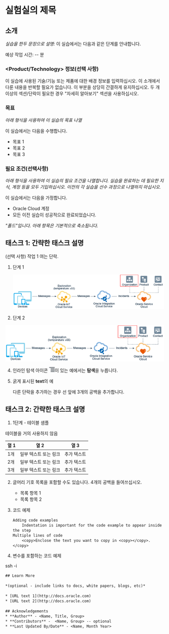 # 실험실의 제목

## 소개

_실습을 한두 문장으로 설명:_ 이 실습에서는 다음과 같은 단계를 안내합니다.

예상 작업 시간: -- 분

### <Product/Technology> 정보(선택 사항)

이 실습에 사용된 기술/기능 또는 제품에 대한 배경 정보를 입력하십시오. 이 소개에서 다룬 내용을 반복할 필요가 없습니다. 이 부분을 상당히 간결하게 유지하십시오. 두 개 이상의 섹션/단락이 필요한 경우 "자세히 알아보기" 섹션을 사용하십시오.

### 목표

_아래 형식을 사용하여 이 실습의 목표 나열_

이 실습에서는 다음을 수행합니다.

*   목표 1
*   목표 2
*   목표 3

### 필요 조건(선택사항)

_아래 형식을 사용하여 이 실습의 필요 조건을 나열합니다. 실습을 완료하는 데 필요한 지식, 계정 등을 모두 기입하십시오. 이전의 각 실습을 선수 과정으로 나열하지 마십시오._

이 실습에서는 다음을 가정합니다.

*   Oracle Cloud 계정
*   모든 이전 실습이 성공적으로 완료되었습니다.

_"폴드"입니다. 아래 항목은 기본적으로 축소됩니다._

## 태스크 1: 간략한 태스크 설명

(선택 사항) 작업 1 여는 단락.

1.  단계 1
    
    ![이미지 대체 텍스트](images/sample1.png)
    
2.  단계 2
    

![이미지 대체 텍스트](images/sample1.png)

4.  인라인 탐색 아이콘 ![이미지 대체 텍스트](images/sample2.png)이 있는 예에서는 **탐색**을 누릅니다.
    
5.  굵게 표시된 **text**의 예
    
    다른 단락을 추가하는 경우 선 앞에 3개의 공백을 추가합니다.
    

## 태스크 2: 간략한 태스크 설명

1.  1단계 - 테이블 샘플

테이블을 거의 사용하지 않음

| 열 1 | 열 2 | 열 3 |
| --- | --- | --- |
| 1개 | 일부 텍스트 또는 링크 | 추가 텍스트 |
| 2개 | 일부 텍스트 또는 링크 | 추가 텍스트 |
| 3개 | 일부 텍스트 또는 링크 | 추가 텍스트 |

2.  글머리 기호 목록을 포함할 수도 있습니다. 4개의 공백을 들여쓰십시오.
    
    *   목록 항목 1
    *   목록 항목 2
3.  코드 예제
    
        Adding code examples
        	Indentation is important for the code example to appear inside the step
        Multiple lines of code
        	<copy>Enclose the text you want to copy in <copy></copy>.</copy>
        
4.  변수를 포함하는 코드 예제
    

ssh -i

    
    ## Learn More
    
    *(optional - include links to docs, white papers, blogs, etc)*
    
    * [URL text 1](http://docs.oracle.com)
    * [URL text 2](http://docs.oracle.com)
    
    ## Acknowledgements
    * **Author** - <Name, Title, Group>
    * **Contributors** -  <Name, Group> -- optional
    * **Last Updated By/Date** - <Name, Month Year>